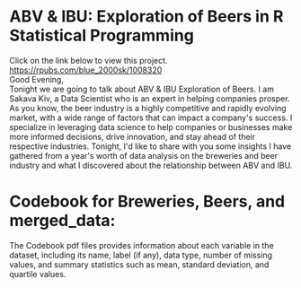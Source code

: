 # ABV & IBU: Exploration of Beers in R Statistical Programming
Click on the link below to view this project.
https://rpubs.com/blue_2000sk/1008320    
Good Evening,  
Tonight we are going to talk about ABV & IBU Exploration of Beers. I am Sakava Kiv, a Data Scientist who is an expert in helping companies prosper. As you know, the beer industry is a highly competitive and rapidly evolving market, with a wide range of factors that can impact a company's success. I specialize in leveraging data science to help companies or businesses make more informed decisions, drive innovation, and stay ahead of their respective industries. Tonight, I'd like to share with you some insights I have gathered from a year's worth of data analysis on the breweries and beer industry and what I discovered about the relationship between ABV and IBU. 

# Codebook for Breweries, Beers, and merged_data:
The Codebook pdf files provides information about each variable in the dataset, including its name, label (if any), data type, number of missing values, and summary statistics such as mean, standard deviation, and quartile values.


